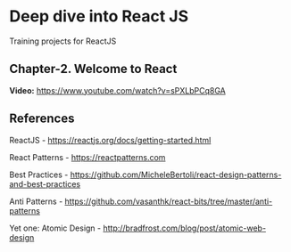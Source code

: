 # Deep dive into React JS

Training projects for ReactJS

## Chapter-2. Welcome to React

**Video:** https://www.youtube.com/watch?v=sPXLbPCq8GA

## References

ReactJS - https://reactjs.org/docs/getting-started.html

React Patterns - https://reactpatterns.com

Best Practices - https://github.com/MicheleBertoli/react-design-patterns-and-best-practices

Anti Patterns - https://github.com/vasanthk/react-bits/tree/master/anti-patterns

Yet one: Atomic Design - http://bradfrost.com/blog/post/atomic-web-design
